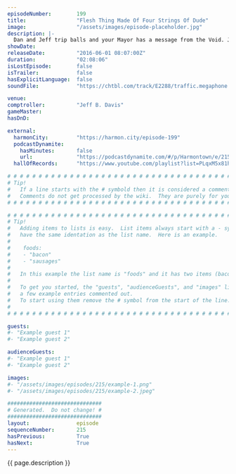 ```yaml
---
episodeNumber:        199
title:                "Flesh Thing Made Of Four Strings Of Dude"
image:                "/assets/images/episode-placeholder.jpg"
description: |-
  Dan and Jeff trip balls and your Mayor has a message from the Void. Jason Sudeikis returns for the first time since the movie tour along with first time guest Will Forte!
showDate:             
releaseDate:          "2016-06-01 08:07:00Z"
duration:             "02:08:06"
isLostEpisode:        false
isTrailer:            false
hasExplicitLanguage:  false
soundFile:            "https://chtbl.com/track/E2288/traffic.megaphone.fm/STA5095515149.mp3?updated=1560196813"

venue:                
comptroller:          "Jeff B. Davis"
gameMaster:           
hasDnD:               

external:
  harmonCity:         "https://harmon.city/episode-199"
  podcastDynamite:
    hasMinutes:       false
    url:              "https://podcastdynamite.com/#/p/Harmontown/e/215/199"
  hallOfRecords:      "https://www.youtube.com/playlist?list=PLqxM5x81hNOaoIMc7QoTke8pSoB908v1e"

# # # # # # # # # # # # # # # # # # # # # # # # # # # # # # # # # # # # # # # # # # # # #
# Tip!
#   If a line starts with the # symbold then it is considered a comment.
#   Comments do not get processed by the wiki.  They are purely for your information.
# # # # # # # # # # # # # # # # # # # # # # # # # # # # # # # # # # # # # # # # # # # # #

# # # # # # # # # # # # # # # # # # # # # # # # # # # # # # # # # # # # # # # # # # # # #
# Tip!
#   Adding items to lists is easy.  List items always start with a - symbol and have
#   have the same identation as the list name.  Here is an example.
#
#    foods:
#    - "bacon"
#    - "sausages"
#
#   In this example the list name is "foods" and it has two items (bacon, and sausages).
#
#   To get you started, the "guests", "audienceGuests", and "images" lists below have
#   a few example entries commented out.
#   To start using them remove the # symbol from the start of the line.
#
# # # # # # # # # # # # # # # # # # # # # # # # # # # # # # # # # # # # # # # # # # # # #

guests:
#- "Example guest 1"
#- "Example guest 2"

audienceGuests:
#- "Example guest 1"
#- "Example guest 2"

images:
#- "/assets/images/episodes/215/example-1.png"
#- "/assets/images/episodes/215/example-2.jpeg"

##############################
# Generated.  Do not change! #
##############################
layout:               episode
sequenceNumber:       215
hasPrevious:          True
hasNext:              True
---
```


<!-- The episode description will be rendered here -->
{{ page.description }}

<!-- Add your content BELOW here -->
<!-- vvvvvvvvvvvvvvvvvvvvvvvvvvv -->




<!-- ^^^^^^^^^^^^^^^^^^^^^^^^^^^ -->
<!-- Add your content ABOVE here -->

<!-- The episode gallery will be rendered here -->